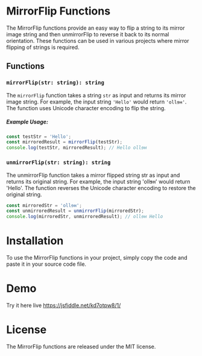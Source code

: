 # MirrorFlip Functions

The MirrorFlip functions provide an easy way to flip a string to its mirror image string and then unmirrorFlip to reverse it back to its normal orientation. These functions can be used in various projects where mirror flipping of strings is required.

## Functions

### `mirrorFlip(str: string): string`

The `mirrorFlip` function takes a string `str` as input and returns its mirror image string. For example, the input string `'Hello'` would return `'ollɘʜ'`. The function uses Unicode character encoding to flip the string.

##### Example Usage:

```javascript
const testStr = 'Hello';
const mirroredResult = mirrorFlip(testStr);
console.log(testStr, mirroredResult); // Hello ollɘʜ
```

### `unmirrorFlip(str: string): string`

The unmirrorFlip function takes a mirror flipped string str as input and returns its original string. For example, the input string 'ollɘʜ' would return 'Hello'. The function reverses the Unicode character encoding to restore the original string.

```javascript
const mirroredStr = 'ollɘʜ';
const unmirroredResult = unmirrorFlip(mirroredStr);
console.log(mirroredStr, unmirroredResult); // ollɘʜ Hello
```

# Installation

To use the MirrorFlip functions in your project, simply copy the code and paste it in your source code file.

# Demo
Try it here live https://jsfiddle.net/kd7otpw8/1/

# License

The MirrorFlip functions are released under the MIT license.